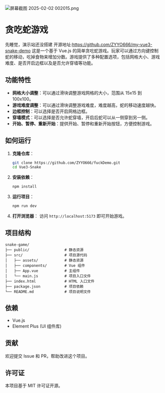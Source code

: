 ![屏幕截图 2025-02-02 002015.png][1]

# 贪吃蛇游戏
先睡觉，演示站还没搭建
开源地址:https://github.com/ZYYO666/my-vue3-snake-demo
这是一个基于 Vue.js 的简单贪吃蛇游戏。玩家可以通过方向键控制蛇的移动，吃掉食物来增加分数。游戏提供了多种配置选项，包括网格大小、游戏难度、是否开启边框以及是否允许穿墙等功能。

## 功能特性

- **网格大小调整**：可以通过滑块调整游戏网格的大小，范围从 15x15 到 100x100。
- **游戏难度调整**：可以通过滑块调整游戏难度，难度越高，蛇的移动速度越快。
- **边框控制**：可以选择是否开启网格边框。
- **穿墙模式**：可以选择是否允许蛇穿墙，开启后蛇可以从一侧穿到另一侧。
- **开始、暂停、重新开始**：提供开始、暂停和重新开始按钮，方便控制游戏。

## 如何运行

1. **克隆仓库**：
   ```bash
   git clone https://github.com/ZYYO666/fuckDemo.git
   cd Vue3-Snake
   ```

2. **安装依赖**：
   ```bash
   npm install
   ```

3. **运行项目**：
   ```bash
   npm run dev
   ```

4. **打开浏览器**：
   访问 `http://localhost:5173` 即可开始游戏。

## 项目结构

```
snake-game/
├── public/                # 静态资源
├── src/                   # 项目源代码
│   ├── assets/            # 静态资源
│   ├── components/        # Vue 组件
│   ├── App.vue            # 主组件
│   └── main.js            # 项目入口文件
├── index.html             # HTML 入口文件
├── package.json           # 项目依赖
└── README.md              # 项目说明文件
```

## 依赖

- Vue.js
- Element Plus (UI 组件库)

## 贡献

欢迎提交 Issue 和 PR，帮助改进这个项目。

## 许可证

本项目基于 MIT 许可证开源。


  [1]: https://zyyo.net/usr/uploads/2025/02/3970309708.png
